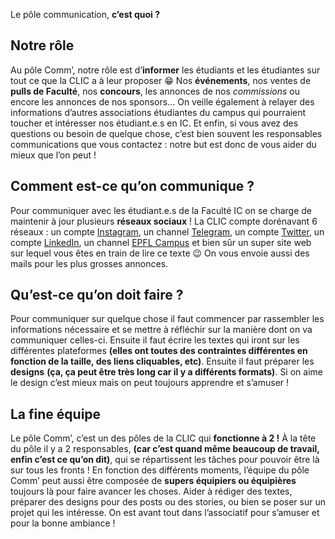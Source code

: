 Le pôle communication, **c’est quoi ?**

## Notre rôle
Au pôle Comm’, notre rôle est d’**informer** les étudiants et les étudiantes sur tout ce que la CLIC a à leur proposer 😁
Nos **événements**, nos ventes de **pulls de Faculté**, nos **concours**, les annonces de nos *commissions* ou encore les annonces de nos sponsors…
On veille également à relayer des informations d’autres associations étudiantes du campus qui pourraient toucher et intéresser nos étudiant.e.s en IC.
Et enfin, si vous avez des questions ou besoin de quelque chose, c’est bien souvent les responsables communications que vous contactez : notre but est donc de vous aider du mieux que l’on peut !

## Comment est-ce qu’on communique ?
Pour communiquer avec les étudiant.e.s de la Faculté IC on se charge de maintenir à jour plusieurs **réseaux sociaux** ! La CLIC compte dorénavant 6 réseaux : un compte [Instagram](https://go.epfl.ch/clic_insta), un channel [Telegram](https://go.epfl.ch/clic_telegram), un compte [Twitter](https://go.epfl.ch/clic_twitter), un compte [LinkedIn](https://go.epfl.ch/clic_linkedin), un channel [EPFL Campus](https://link.pocketcampus.org/pocketcampus/communication/viewGroup?id=12557) et bien sûr un super site web sur lequel vous êtes en train de lire ce texte 😉
On vous envoie aussi des mails pour les plus grosses annonces.

## Qu’est-ce qu’on doit faire ?
Pour communiquer sur quelque chose il faut commencer par rassembler les informations nécessaire et se mettre à réfléchir sur la manière dont on va communiquer celles-ci. Ensuite il faut écrire les textes qui iront sur les différentes plateformes __(elles ont toutes des contraintes différentes en fonction de la taille, des liens cliquables, etc)__. Ensuite il faut préparer les **designs**  __(ça, ça peut être très long car il y a différents formats)__. Si on aime le design c’est mieux mais on peut toujours apprendre et s’amuser !

## La fine équipe
Le pôle Comm’, c’est un des pôles de la CLIC qui **fonctionne à 2 !**
À la tête du pôle il y a 2 responsables, __(car c’est quand même beaucoup de travail, enfin c’est ce qu’on dit)__, qui se répartissent les tâches pour pouvoir être là sur tous les fronts !
En fonction des différents moments, l’équipe du pôle Comm’ peut aussi être composée de **supers équipiers ou équipières** toujours là pour faire avancer les choses. Aider à rédiger des textes, préparer des designs pour des posts ou des stories, ou bien se poser sur un projet qui les intéresse. On est avant tout dans l’associatif pour s’amuser et pour la bonne ambiance !
